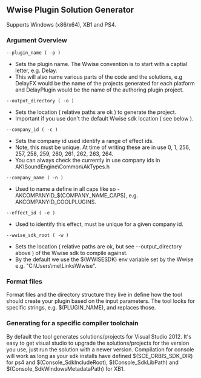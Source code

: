 ## Wwise Plugin Solution Generator

Supports Windows (x86/x64), XB1 and PS4.

### Argument Overview

```
--plugin_name ( -p )
```
- Sets the plugin name. The Wwise convention is to start with a captial letter,
e.g. Delay.
- This will also name various parts of the code and the solutions, e.g DelayFX
would be the name of the projects generated for each platform and DelayPlugin
would be the name of the authoring plugin project.

```
--output_directory ( -o )
```
- Sets the location ( relative paths are ok ) to generate the project.
- Important if you use don't the default Wwise sdk location ( see below ).

```
--company_id ( -c )
```
- Sets the company id used identify a range of effect ids.
- Note, this must be unique. At time of writing these are in use
0, 1, 256, 257, 258, 259, 260, 261, 262, 263, 264.
- You can always check the currently in use company ids in
AK\SoundEngine\Common\AkTypes.h

```
--company_name ( -n )
```
- Used to name a define in all caps like so - AKCOMPANYID_$(COMPANY_NAME_CAPS),
    e.g. AKCOMPANYID_COOLPLUGINS.

```
--effect_id ( -e )
```
- Used to identify this effect, must be unique for a given company id.

```
--wwise_sdk_root ( -w )
```
- Sets the location ( relative paths are ok, but see --output_directory above )
of the Wwise sdk to compile against.
- By the default we use the $(WWISESDK) env variable set by the Wwise
e.g. "C:\Users\me\Links\Wwise".

### Format files
Format files and the directory structure they live in define how the tool
should create your plugin based on the input parameters. The tool looks for
specific strings, e.g. $(PLUGIN_NAME), and replaces those.

### Generating for a specific compiler toolchain
By default the tool generates solutions/projects for Visual Studio 2012.
It's easy to get visual studio to upgrade the solutions/projects for the version
you use, just run the solution with a newer version. Compilation for
console will work as long as your sdk installs have defined
$(SCE_ORBIS_SDK_DIR) for ps4 and $(Console_SdkIncludeRoot),
$(Console_SdkLibPath) and $(Console_SdkWindowsMetadataPath) for XB1.
